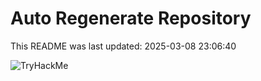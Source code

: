 # Auto Regenerate Repository

This README was last updated: 2025-03-08 23:06:40

 ![TryHackMe](https://tryhackme.com/badge/533634)